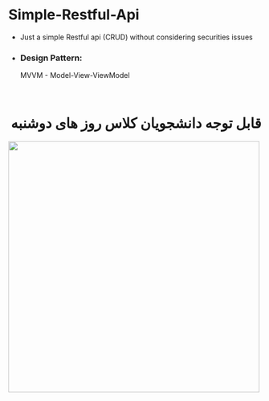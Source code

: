 # Simple-Restful-Api
<ul>
  <li>Just a simple Restful api (CRUD) without considering securities issues </li>

  <li><h3>Design Pattern:</h3> MVVM - Model-View-ViewModel</li>
</ul>
<br/>
<h1 dir="rtl"> قابل توجه دانشجویان کلاس روز های دوشنبه </h1>


<div>
<img src="https://raw.githubusercontent.com/YourUserAccount/YourProject/master/DirectoryPath/Example.png?sanitize=true&raw=true" width="500" height="500"/>
  </div>

<br/>

